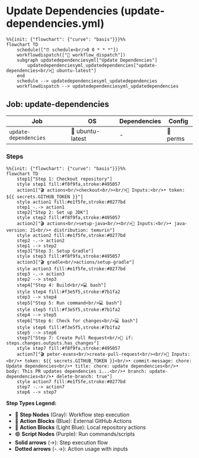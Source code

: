 # Update Dependencies (update-dependencies.yml)

```mermaid
%%{init: {"flowchart": {"curve": "basis"}}}%%
flowchart TD
    schedule(["⏰ schedule<br/>0 0 * * *"])
    workflowdispatch(["👤 workflow_dispatch"])
    subgraph updatedependenciesyml["Update Dependencies"]
        updatedependenciesyml_updatedependencies["update-dependencies<br/>🐧 ubuntu-latest"]
    end
    schedule --> updatedependenciesyml_updatedependencies
    workflowdispatch --> updatedependenciesyml_updatedependencies
```

## Job: update-dependencies

| Job | OS | Dependencies | Config |
|-----|----|--------------|---------| 
| `update-dependencies` | 🐧 ubuntu-latest | - | 🔐 perms |

### Steps

```mermaid
%%{init: {"flowchart": {"curve": "basis"}}}%%
flowchart TD
    step1["Step 1: Checkout repository"]
    style step1 fill:#f8f9fa,stroke:#495057
    action1["🎬 actions<br/>checkout<br/><br/>📝 Inputs:<br/>• token: ${{ secrets.GITHUB_TOKEN }}"]
    style action1 fill:#e1f5fe,stroke:#0277bd
    step1 -.-> action1
    step2["Step 2: Set up JDK"]
    style step2 fill:#f8f9fa,stroke:#495057
    action2["🎬 actions<br/>setup-java<br/><br/>📝 Inputs:<br/>• java-version: 21<br/>• distribution: temurin"]
    style action2 fill:#e1f5fe,stroke:#0277bd
    step2 -.-> action2
    step1 --> step2
    step3["Step 3: Setup Gradle"]
    style step3 fill:#f8f9fa,stroke:#495057
    action3["🎬 gradle<br/>actions/setup-gradle"]
    style action3 fill:#e1f5fe,stroke:#0277bd
    step3 -.-> action3
    step2 --> step3
    step4["Step 4: Build<br/>💻 bash"]
    style step4 fill:#f3e5f5,stroke:#7b1fa2
    step3 --> step4
    step5["Step 5: Run command<br/>💻 bash"]
    style step5 fill:#f3e5f5,stroke:#7b1fa2
    step4 --> step5
    step6["Step 6: Check for changes<br/>💻 bash"]
    style step6 fill:#f3e5f5,stroke:#7b1fa2
    step5 --> step6
    step7["Step 7: Create Pull Request<br/>🔐 if: steps.changes.outputs.has_changes"]
    style step7 fill:#f8f9fa,stroke:#495057
    action7["🎬 peter-evans<br/>create-pull-request<br/><br/>📝 Inputs:<br/>• token: ${{ secrets.GITHUB_TOKEN }}<br/>• commit-message: chore: Update dependencies<br/>• title: chore: update dependencies<br/>• body: This PR updates dependencies i...<br/>• branch: update-dependencies<br/>• delete-branch: true"]
    style action7 fill:#e1f5fe,stroke:#0277bd
    step7 -.-> action7
    step6 --> step7
```

**Step Types Legend:**
- 🔘 **Step Nodes** (Gray): Workflow step execution
- 🔵 **Action Blocks** (Blue): External GitHub Actions
- 🔷 **Action Blocks** (Light Blue): Local repository actions
- 🟣 **Script Nodes** (Purple): Run commands/scripts
- **Solid arrows** (→): Step execution flow
- **Dotted arrows** (-.->): Action usage with inputs